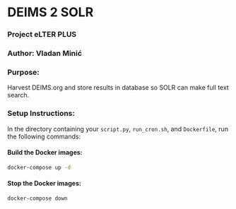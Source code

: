 # DEIMS 2 SOLR
### Project eLTER PLUS
### Author: Vladan Minić
### Purpose:
Harvest DEIMS.org and store results in database so SOLR can make full text search.
### Setup Instructions:
In the directory containing your `script.py`, `run_cron.sh`, and `Dockerfile`, run the following commands:
#### Build the Docker images:
```sh
docker-compose up -d
```

#### Stop the Docker images:
```sh
docker-compose down
```